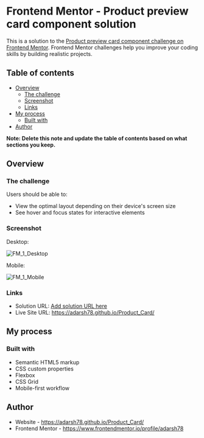 # Frontend Mentor - Product preview card component solution

This is a solution to the [Product preview card component challenge on Frontend Mentor](https://www.frontendmentor.io/challenges/product-preview-card-component-GO7UmttRfa). Frontend Mentor challenges help you improve your coding skills by building realistic projects. 

## Table of contents

- [Overview](#overview)
  - [The challenge](#the-challenge)
  - [Screenshot](#screenshot)
  - [Links](#links)
- [My process](#my-process)
  - [Built with](#built-with)
- [Author](#author)

**Note: Delete this note and update the table of contents based on what sections you keep.**

## Overview

### The challenge

Users should be able to:

- View the optimal layout depending on their device's screen size
- See hover and focus states for interactive elements

### Screenshot

Desktop: 

![FM_1_Desktop](https://user-images.githubusercontent.com/64201509/217255408-e5b3ad2d-be23-49f4-9288-5b34e396242c.png)

Mobile:

![FM_1_Mobile](https://user-images.githubusercontent.com/64201509/217255608-e0e29d6c-1a76-4fb6-aae4-dea8dec0617d.png)

### Links

- Solution URL: [Add solution URL here](https://your-solution-url.com)
- Live Site URL: https://adarsh78.github.io/Product_Card/

## My process

### Built with

- Semantic HTML5 markup
- CSS custom properties
- Flexbox
- CSS Grid
- Mobile-first workflow

## Author

- Website - https://adarsh78.github.io/Product_Card/
- Frontend Mentor - https://www.frontendmentor.io/profile/adarsh78


